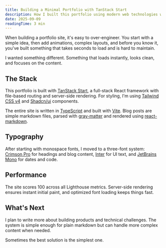 ```yaml
---
title: Building a Minimal Portfolio with TanStack Start
description: How I built this portfolio using modern web technologies while keeping it simple and fast
date: 2025-09-09
readingTime: 3 min
---
```


When building a portfolio site, it's easy to over-engineer. You start with a simple idea, then add animations, complex layouts, and before you know it, you've built something that takes seconds to load and is hard to maintain.

I wanted something different. Something that loads instantly, looks clean, and focuses on the content.

## The Stack

This portfolio is built with [TanStack Start](https://tanstack.com/start), a full-stack React framework with file-based routing and server-side rendering. For styling, I'm using [Tailwind CSS v4](https://tailwindcss.com) and [Shadcn/ui](https://ui.shadcn.com) components.

The entire site is written in [TypeScript](https://www.typescriptlang.org) and built with [Vite](https://vitejs.dev). Blog posts are simple markdown files, parsed with [gray-matter](https://github.com/jonschlinkert/gray-matter) and rendered using [react-markdown](https://github.com/remarkjs/react-markdown).

## Typography

After starting with monospace fonts, I moved to a three-font system: [Crimson Pro](https://fonts.google.com/specimen/Crimson+Pro) for headings and blog content, [Inter](https://fonts.google.com/specimen/Inter) for UI text, and [JetBrains Mono](https://fonts.google.com/specimen/JetBrains+Mono) for dates and code.

## Performance

The site scores 100 across all Lighthouse metrics. Server-side rendering ensures instant initial paint, and optimized font loading keeps things fast.

## What's Next

I plan to write more about building products and technical challenges. The system is simple enough for plain markdown but can handle more complex content when needed.

Sometimes the best solution is the simplest one.
